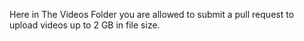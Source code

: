 Here in The Videos Folder you are allowed to submit a pull request to upload videos up to 2 GB in file size.
